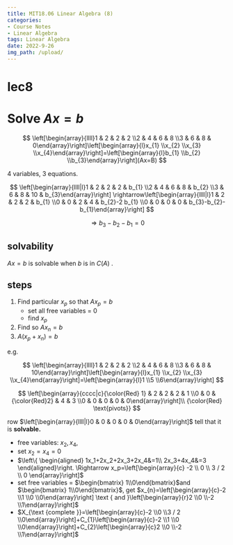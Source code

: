 ```yaml
---
title: MIT18.06 Linear Algebra (8)
categories:
- Course Notes
- Linear Algebra
tags: Linear Algebra
date: 2022-9-26
img_path: /upload/
---
```


# lec8

# Solve $Ax=b$

$$
\left[\begin{array}{llll}1 & 2 & 2 & 2 \\2 & 4 & 6 & 8 \\3 & 6 & 8 & 0\end{array}\right]\left[\begin{array}{l}x_{1} \\x_{2} \\x_{3} \\x_{4}\end{array}\right]=\left[\begin{array}{l}b_{1} \\b_{2} \\b_{3}\end{array}\right](Ax=B)
$$

4 variables, 3 equations.

$$
\left[\begin{array}{llll|l}1 & 2 & 2 & 2 & b_{1} \\2 & 4 & 6 & 8 & b_{2} \\3 & 6 & 8 & 10 & b_{3}\end{array}\right] \rightarrow\left[\begin{array}{llll|l}1 & 2 & 2 & 2 & b_{1} \\0 & 0 & 2 & 4 & b_{2}-2 b_{1} \\0 & 0 & 0 & 0 & b_{3}-b_{2}-b_{1}\end{array}\right]
$$

$$
\Rightarrow b_3-b_2-b_1=0
$$

## solvability

$Ax=b$ is solvable when $b$ is in $C(A)$ .

## steps

1. Find particular $x_p$ so that $Ax_p=b$
    - set all free variables = 0
    - find $x_p$
2. Find  so $Ax_n=b$
3. $A(x_p+x_n)=b$

e.g.

$$
\left[\begin{array}{llll}1 & 2 & 2 & 2 \\2 & 4 & 6 & 8 \\3 & 6 & 8 & 10\end{array}\right]\left[\begin{array}{l}x_{1} \\x_{2} \\x_{3} \\x_{4}\end{array}\right]=\left[\begin{array}{l}1 \\5 \\6\end{array}\right]
$$

$$
\left[\begin{array}{cccc|c}{\color{Red} 1}  & 2 & 2 & 2 & 1 \\0 & 0 & {\color{Red}2}  & 4 & 3 \\0 & 0 & 0 & 0 & 0\end{array}\right]\\ {\color{Red} \text{pivots}} 
$$

row $\left[\begin{array}{llll|l}0 & 0 & 0 & 0 & 0\end{array}\right]$ tell that it is **solvable.**

- free variables: $x_2,x_4$,
- set $x_2=x_4=0$
- $\left\{ \begin{aligned}
1x_1+2x_2+2x_3+2x_4&=1\\
2x_3+4x_4&=3
\end{aligned}\right.
\Rightarrow
x_p=\left[\begin{array}{c}
-2 \\
0 \\
3 / 2 \\
0
\end{array}\right]$
- set free variables = $\begin{bmatrix} 1\\0\end{bmatrix}$and $\begin{bmatrix} 1\\0\end{bmatrix}$, get $x_{n}=\left[\begin{array}{c}-2 \\1 \\0 \\0\end{array}\right] \text { and }\left[\begin{array}{r}2 \\0 \\-2 \\1\end{array}\right]$
- $X_{\text {complete }}=\left[\begin{array}{c}-2 \\0 \\3 / 2 \\0\end{array}\right]+C_{1}\left[\begin{array}{c}-2 \\1 \\0 \\0\end{array}\right]+C_{2}\left[\begin{array}{c}2 \\0 \\-2 \\1\end{array}\right]$
